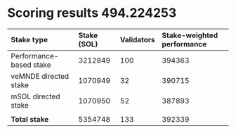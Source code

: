 # Scoring results 494.224253

| Stake type              | Stake (SOL) | Validators | Stake-weighted performance |
|:------------------------|:------------|:-----------|:---------------------------|
| Performance-based stake | 3212849     | 100        | 394363                     |
| veMNDE directed stake   | 1070949     | 32         | 390715                     |
| mSOL directed stake     | 1070950     | 52         | 387893                     |
|                         |             |            |                            |
| **Total stake**         | 5354748     | 133        | 392339                     |
